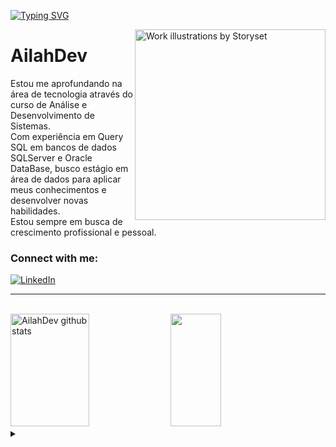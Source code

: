 [![Typing SVG](https://readme-typing-svg.herokuapp.com/?color=FF6A7E&size=25&center=true&vCenter=true&width=1000&lines=Welcome!;Ailah+here+:%29)](https://git.io/typing-svg)

<img align="right" alt="Work illustrations by Storyset" height="305" src="https://github.com/AilahDev/AilahDev/assets/156714730/47619c33-9119-4737-ab6d-ef8ee9adb5ae">

<h1>
    <a href="https://AilahDev.github.io/"></a>
    <span>AilahDev</span>
</h1>

<p align="left">Estou me aprofundando na área de tecnologia através do curso de Análise e Desenvolvimento de Sistemas. <br>Com experiência em Query SQL em bancos de dados SQLServer e Oracle DataBase, busco estágio em área de dados para aplicar meus conhecimentos e desenvolver novas habilidades. <br>Estou sempre em busca de crescimento profissional e pessoal.</p>

<h3 align="left">Connect with me:</h3>

[![LinkedIn](https://img.shields.io/badge/-LinkedIn-000?style=for-the-badge&logo=linkedin&logoColor=FF6A7E&color:FFF)](https://www.linkedin.com/in/nathaliia/)

<hr></hr><br>

<div align="left">  
  <img width="50%" height="180px" src="https://github-readme-stats.vercel.app/api?username=AilahDev&show_icons=true&count_private=true&hide_border=true&title_color=FF6A7E&icon_color=3EA3BF&text_color=c9d1d9&bg_color=0d1117" alt="AilahDev github stats" /> 
  <img width="40%" height="180px" src="https://github-readme-stats.vercel.app/api/top-langs/?username=AilahDev&layout=compact&hide_border=true&title_color=FF6A7E&text_color=FFFFFF&bg_color=0d1117" />
</div>

<details align="left">
  <summary></summary> 
  <small> 
  - Badges by <a href="https://shields.io/">shields.io</a><br>
  - Typing by <a href="https://github.com/DenverCoder1/readme-typing-svg/">typing-svg</a><br>
  - GitHub Stats by <a href="https://github.com/anuraghazra/github-readme-stats">anuraghazra</a><br>
  - Work illustrations by <a href="https://storyset.com/work"> storyset.com</a> (edited by author)
  </small>
</details>
